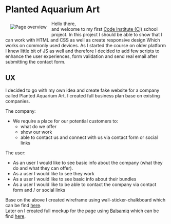# Planted Aquarium Art

<img src="https://miroslavsvec.github.io/Planted-Aquarium-Art//assets/files/page-overview.png"
     alt="Page overview"
     style="float: left; margin: 10px 15px;" />

Hello there,  
and welcome to my first [Code Institute (CI)]( https://courses.codeinstitute.net/) school project.
In this project I should be able to show that I can work with HTML and CSS as well as create responsive design Which works on commonly used devices. As I started the course on older platform I knew little bit of JS as well and therefore I decided to add few scripts to enhance the user experiences, form validation and send real email after submitting the contact form.
 
## UX
 
I decided to go with my own idea and create fake website for a company called Planted Aquarium Art. I created full business plan base on existing companies.

The company:
- We require a place for our potential customers to:
	- what do we offer
	- show our work
	- able to contact us and connect with us via contact form or social links

The user:
- As an user I would like to see basic info about the company (what they do and what they can offer).
- As a user I would like to see they work
- As a user I would like to see basic info about their bundles
- As a user I would like to be able to contact the company via contact form and / or social links

Base on the above I created wireframe using wall-sticker-chalkboard which can be find [here](https://miroslavsvec.github.io/Planted-Aquarium-Art//assets/files/wireframe.png).  
Later on I created full mockup for the page using [Balsamiq](https://balsamiq.com/) which can be find [here](https://miroslavsvec.github.io/Planted-Aquarium-Art//assets/files/mokup.pdf).